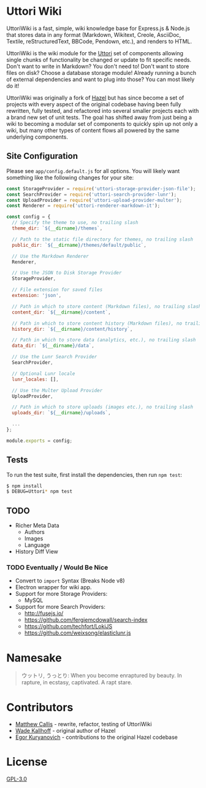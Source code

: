 # Uttori Wiki

UttoriWiki is a fast, simple, wiki knowledge base for Express.js & Node.js that stores data in any format (Markdown, Wikitext, Creole, AsciiDoc, Textile, reStructuredText, BBCode, Pendown, etc.), and renders to HTML.

UttoriWiki is the wiki module for the [Uttori](https://github.com/uttori) set of components allowing single chunks of functionality be changed or update to fit specific needs. Don't want to write in Markdown? You don't need to! Don't want to store files on disk? Choose a database storage module! Already running a bunch of external dependencies and want to plug into those? You can most likely do it!

UttoriWiki was originally a fork of [Hazel](https://github.com/wkallhof/hazel) but has since become a set of projects with every aspect of the original codebase having been fully rewritten, fully tested, and refactored into several smaller projects each with a brand new set of unit tests. The goal has shifted away from just being a wiki to becoming a modular set of components to quickly spin up not only a wiki, but many other types of content flows all powered by the same underlying components.

## Site Configuration

Please see `app/config.default.js` for all options. You will likely want something like the following changes for your site:

```javascript
const StorageProvider = require('uttori-storage-provider-json-file');
const SearchProvider = require('uttori-search-provider-lunr');
const UploadProvider = require('uttori-upload-provider-multer');
const Renderer = require('uttori-renderer-markdown-it');

const config = {
  // Specify the theme to use, no trailing slash
  theme_dir: `${__dirname}/themes`,

  // Path to the static file directory for themes, no trailing slash
  public_dir: `${__dirname}/themes/default/public`,

  // Use the Markdown Renderer
  Renderer,

  // Use the JSON to Disk Storage Provider
  StorageProvider,

  // File extension for saved files
  extension: 'json',

  // Path in which to store content (Markdown files), no trailing slash
  content_dir: `${__dirname}/content`,

  // Path in which to store content history (Markdown files), no trailing slash
  history_dir: `${__dirname}/content/history`,

  // Path in which to store data (analytics, etc.), no trailing slash
  data_dir: `${__dirname}/data`,

  // Use the Lunr Search Provider
  SearchProvider,

  // Optional Lunr locale
  lunr_locales: [],

  // Use the Multer Upload Provider
  UploadProvider,

  // Path in which to store uploads (images etc.), no trailing slash
  uploads_dir: `${__dirname}/uploads`,

  ...
};

module.exports = config;
```

## Tests

To run the test suite, first install the dependencies, then run `npm test`:

```bash
$ npm install
$ DEBUG=Uttori* npm test
```

## TODO
- Richer Meta Data
  - Authors
  - Images
  - Language
- History Diff View

### TODO Eventually / Would Be Nice
- Convert to `import` Syntax (Breaks Node v8)
- Electron wrapper for wiki app.
- Support for more Storage Providers:
  - MySQL
- Support for more Search Providers:
  - http://fusejs.io/
  - https://github.com/fergiemcdowall/search-index
  - https://github.com/techfort/LokiJS
  - https://github.com/weixsong/elasticlunr.js

# Namesake

> ウットリ, うっとり: When you become enraptured by beauty. In rapture, in ecstasy, captivated. A rapt stare.

# Contributors

 - [Matthew Callis](https://github.com/MatthewCallis) - rewrite, refactor, testing of UttoriWiki
 - [Wade Kallhoff](https://github.com/wkallhof) - original author of Hazel
 - [Egor Kuryanovich](https://github.com/Sontan) - contributions to the original Hazel codebase

# License
  [GPL-3.0](LICENSE)
